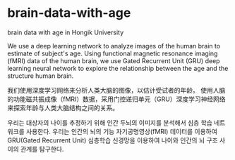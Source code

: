 # brain-data-with-age
brain data with age in Hongik University

We use a deep learning network to analyze images of the human brain to estimate of subject's age.
Using functional magnetic resonance imaging (fMRI) data of the human brain,
we use Gated Recurrent Unit (GRU) deep learning neural network to explore the relationship between the age and the structure human brain.


我们使用深度学习网络来分析人类大脑的图像，以估计受试者的年龄。
使用人脑的功能磁共振成像（fMRI）数据，采用门控递归单元（GRU）深度学习神经网络来探索年龄与人类大脑结构之间的关系。

우리는 대상자의 나이를 추정하기 위해 인간 두뇌의 이미지를 분석해서 심층 학습 네트워크를 사용한다.
우리는 인간의 뇌의 기능 자기공명영상(fMRI) 데이터를 이용하여 GRU(Gated Recurrent Unit) 심층학습 신경망을 이용하여 나이와 인간의 뇌 구조 사이의 관계를 탐구한다.
